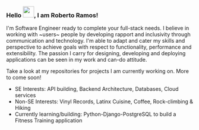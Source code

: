 ### Hello <img src="https://raw.githubusercontent.com/MartinHeinz/MartinHeinz/master/wave.gif" width="30px">, I am Roberto Ramos!

<p>I'm Software Engineer ready to complete your full-stack needs. I believe in working with ~users~ people by developing rapport and inclusivity through communication and technology. I'm able to adapt and cater my skills and perspective to achieve goals with respect to functionality, performance and extensibility. The passion I carry for designing, developing and deploying applications can be seen in my work and can-do attitude.

Take a look at my repositories for projects I am currently working on. More to come soon!

* SE Interests: API building, Backend Architecture, Databases, Cloud services
* Non-SE Interests: Vinyl Records, Latinx Cuisine, Coffee, Rock-climbing & Hiking
* Currently learning/building: Python-Django-PostgreSQL to build a Fitness Training application
<p>
